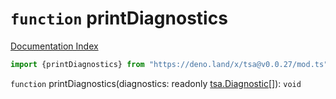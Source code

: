 # `function` printDiagnostics

[Documentation Index](../README.md)

```ts
import {printDiagnostics} from "https://deno.land/x/tsa@v0.0.27/mod.ts"
```

`function` printDiagnostics(diagnostics: readonly [tsa.Diagnostic](../interface.Diagnostic/README.md)\[]): `void`